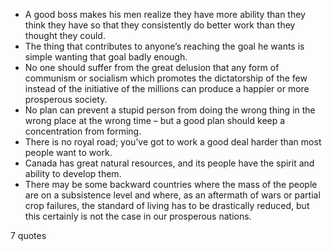  - A good boss makes his men realize they have more ability than they think they have so that they consistently do better work than they thought they could.
 - The thing that contributes to anyone’s reaching the goal he wants is simple wanting that goal badly enough.
 - No one should suffer from the great delusion that any form of communism or socialism which promotes the dictatorship of the few instead of the initiative of the millions can produce a happier or more prosperous society.
 - No plan can prevent a stupid person from doing the wrong thing in the wrong place at the wrong time – but a good plan should keep a concentration from forming.
 - There is no royal road; you’ve got to work a good deal harder than most people want to work.
 - Canada has great natural resources, and its people have the spirit and ability to develop them.
 - There may be some backward countries where the mass of the people are on a subsistence level and where, as an aftermath of wars or partial crop failures, the standard of living has to be drastically reduced, but this certainly is not the case in our prosperous nations.

7 quotes